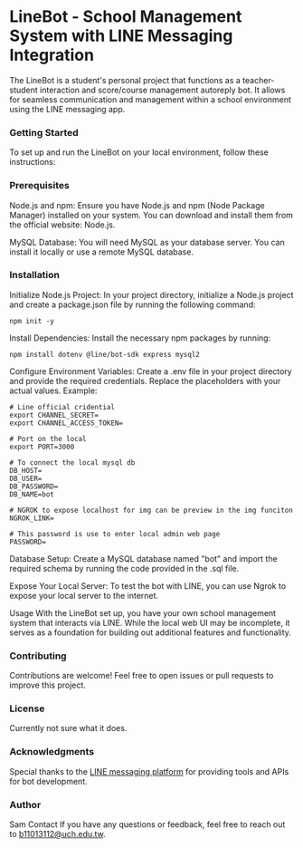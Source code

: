 # LineBot - School Management System with LINE Messaging Integration
The LineBot is a student's personal project that functions as a teacher-student interaction and score/course management autoreply bot. It allows for seamless communication and management within a school environment using the LINE messaging app.

### Getting Started
To set up and run the LineBot on your local environment, follow these instructions:

### Prerequisites
Node.js and npm: Ensure you have Node.js and npm (Node Package Manager) installed on your system. You can download and install them from the official website: Node.js.

MySQL Database: You will need MySQL as your database server. You can install it locally or use a remote MySQL database.

### Installation
Initialize Node.js Project: In your project directory, initialize a Node.js project and create a package.json file by running the following command:

```shell
npm init -y
```
Install Dependencies: Install the necessary npm packages by running:

```shell
npm install dotenv @line/bot-sdk express mysql2
```
Configure Environment Variables: Create a .env file in your project directory and provide the required credentials. Replace the placeholders with your actual values. Example:

```dotenv
# Line official cridential
export CHANNEL_SECRET=
export CHANNEL_ACCESS_TOKEN=

# Port on the local
export PORT=3000

# To connect the local mysql db
DB_HOST=
DB_USER=
DB_PASSWORD=
DB_NAME=bot

# NGROK to expose localhost for img can be preview in the img funciton
NGROK_LINK=

# This password is use to enter local admin web page
PASSWORD=
```
Database Setup: Create a MySQL database named "bot" and import the required schema by running the code provided in the .sql file.

Expose Your Local Server: To test the bot with LINE, you can use Ngrok to expose your local server to the internet.

Usage
With the LineBot set up, you have your own school management system that interacts via LINE. While the local web UI may be incomplete, it serves as a foundation for building out additional features and functionality.

### Contributing
Contributions are welcome! Feel free to open issues or pull requests to improve this project.

### License
Currently not sure what it does.

### Acknowledgments
Special thanks to the [LINE messaging platform](https://developers.line.biz/en/services/messaging-api/ "Line message api documentation") for providing tools and APIs for bot development.

### Author
Sam
Contact
If you have any questions or feedback, feel free to reach out to b11013112@uch.edu.tw.
